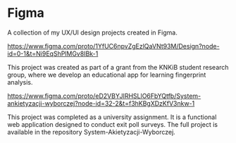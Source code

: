 # Figma
A collection of my UX/UI design projects created in Figma.


https://www.figma.com/proto/1YfUC6npvZgEzlQaVNt93M/Design?node-id=0-1&t=Ni9EqShPlMGv8IBk-1

This project was created as part of a grant from the KNKiB student research group, where we develop an educational app for learning fingerprint analysis.


https://www.figma.com/proto/eD2VBYJIRHSLlO6FbYQtfb/System-ankietyzacji-wyborczej?node-id=32-2&t=f3hKBgXDzKfV3nkw-1

This project was completed as a university assignment. It is a functional web application designed to conduct exit poll surveys.
The full project is available in the repository System-Akietyzacji-Wyborczej.
